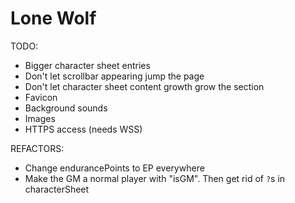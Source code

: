 # Lone Wolf

TODO:
- Bigger character sheet entries
- Don't let scrollbar appearing jump the page
- Don't let character sheet content growth grow the section
- Favicon
- Background sounds
- Images
- HTTPS access (needs WSS)

REFACTORS:
- Change endurancePoints to EP everywhere
- Make the GM a normal player with "isGM". Then get rid of `?`s in characterSheet